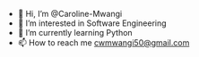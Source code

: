 - 👋 Hi, I’m @Caroline-Mwangi
- 👀 I’m interested in Software Engineering
- 🌱 I’m currently learning Python
- 📫 How to reach me cwmwangi50@gmail.com

<!---
Caroline-Mwangi/Caroline-Mwangi is a ✨ special ✨ repository because its `README.md` (this file) appears on your GitHub profile.
You can click the Preview link to take a look at your changes.
--->
